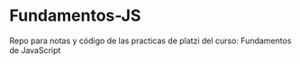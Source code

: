 # Fundamentos-JS
Repo para notas y código de las practicas de platzi del curso: Fundamentos de JavaScript
